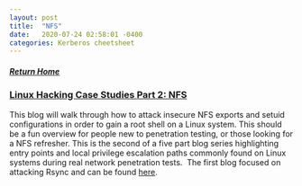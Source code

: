```yaml
---
layout: post
title:  "NFS"
date:   2020-07-24 02:58:01 -0400
categories: Kerberos cheetsheet
---
```

##### [Return Home](https://thegetch.github.io/penetration/testing/resources/2019/08/09/Home/)

### [Linux Hacking Case Studies Part 2: NFS](https://blog.netspi.com/linux-hacking-case-studies-part-2-nfs/)

This blog will walk through how to attack insecure NFS exports and setuid configurations in order to gain a root shell on a Linux system. This should be a fun overview for people new to penetration testing, or those looking for a NFS refresher. This is the second of a five part blog series highlighting entry points and local privilege escalation paths commonly found on Linux systems during real network penetration tests.  The first blog focused on attacking Rsync and can be found [here](https://blog.netspi.com/linux-hacking-case-studies-part-1-rsync/).

